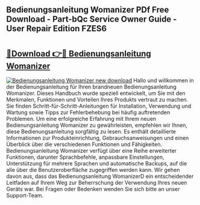 ## Bedienungsanleitung Womanizer PDf Free Download - Part-bQc Service Owner Guide - User Repair Edition FZES6

# <h2><a href="http://df3mi3.blite.top/?on=Bedienungsanleitung+Womanizer">🔗Download 👉🔴 Bedienungsanleitung Womanizer</a></h2>

[![Bedienungsanleitung Womanizer new download](https://i.imgur.com/lujVjoI.png)](http://df3mi3.blite.top/?on=Bedienungsanleitung+Womanizer)
Hallo und willkommen in der Bedienungsanleitung für Ihren brandneuen Bedienungsanleitung Womanizer. Dieses Handbuch wurde speziell entwickelt, um Sie mit den Merkmalen, Funktionen und Vorteilen Ihres Produkts vertraut zu machen. Sie finden Schritt-für-Schritt-Anleitungen für Installation, Verwendung und Wartung sowie Tipps zur Fehlerbehebung bei häufig auftretenden Problemen. Um eine erfolgreiche Erfahrung mit Ihrem neuen Bedienungsanleitung Womanizer zu gewährleisten, empfehlen wir Ihnen, diese Bedienungsanleitung sorgfältig zu lesen. Es enthält detaillierte Informationen zur Produkteinrichtung, Gebrauchsanweisungen und einen Überblick über die verschiedenen Funktionen und Fähigkeiten. Bedienungsanleitung Womanizer verfügt über eine Reihe erweiterter Funktionen, darunter Sprachbefehle, anpassbare Einstellungen, Unterstützung für mehrere Sprachen und automatische Backups, auf die alle über die Benutzeroberfläche zugegriffen werden kann. Wir gehen davon aus, dass das Bedienungsanleitung WomanizerD ein entscheidender Leitfaden auf Ihrem Weg zur Beherrschung der Verwendung Ihres neuen Geräts war. Bei Fragen oder Bedenken wenden Sie sich bitte an unser Support-Team.
